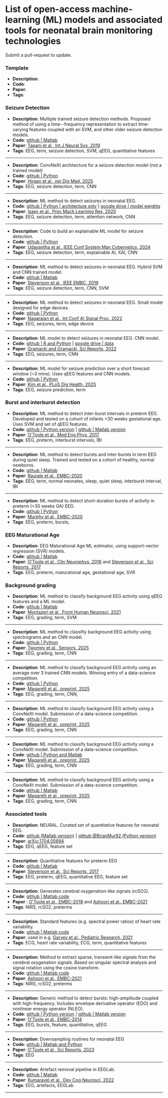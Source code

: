 # List of open-access machine-learning (ML) models and associated tools for neonatal brain monitoring technologies

Submit a pull-request to update. 

### Template

- **Description**: 
- **Code**: 
- **Paper**: 
- **Tags**:


### Seizure Detection

- **Description**: Multiple trained seizure detection methods. Proposed method of using a
  time--frequency representation to extract time-varying features coupled with an SVM, and other
  older seizure detection models.
- **Code**: [github | Matlab](https://github.com/ktapani/Neonatal_Seizure_Detection)
- **Paper**: [Tapani et al., Int J Neural Sys,
  2019](https://www.worldscientific.com/doi/abs/10.1142/S0129065718500302)
- **Tags**: EEG, term, seizure detection, SVM, qEEG, quantitative features

--- 

- **Description**: ConvNeXt architecture for a seizure detection model (not a trained model)
- **Code**: [github | Python](https://github.com/cergenx/ConvNeXt-Seizure)
- **Paper**: [Hogan et al., npj Dig Med, 2025](https://www.nature.com/articles/s41746-024-01416-x)
- **Tags**: EEG, seizure detection, term, CNN

--- 

- **Description**: ML method to detect seizures in neonatal EEG.
- **Code**: [github | Python | architecture
  only](https://github.com/dyisaev/seizure-detection-neonates) | [google drive | model
  weights](https://drive.google.com/drive/folders/1rdBADEDl0rj-0kphtSYUdWZYu_6GogL-)
- **Paper**: [Isaev et al., Proc Mach Learning Res, 2020](https://proceedings.mlr.press/v126/isaev20a.html)
- **Tags**: EEG, seizure detection, term, attention network, CNN

--- 

- **Description**: Code to build an explainable ML model for seizure detection.
- **Code**: [github | Python](https://github.com/Dinuka-1999/BraiNeoCare)
- **Paper**: [Udayantha et al., IEEE Conf System Man Cybernetics, 2024](https://arxiv.org/abs/2406.16908)
- **Tags**: EEG, seizure detection, term, explainable AI, XAI, CNN

--- 

- **Description**: ML method to detect seizures in neonatal EEG. Hybrid SVM and CNN trained model.
- **Code**: [github | Matlab](https://github.com/nstevensonUH/Neonatal-EEG-Analysis/tree/master/seizure_detection_CNN)
- **Paper**: [Stevenson et al., IEEE EMBC, 2019](https://ieeexplore.ieee.org/abstract/document/8857367)
- **Tags**: EEG, seizure detection, term, CNN, SVM

---

- **Description**: ML method to detect seizures in neonatal EEG. Small model designed for edge devices.
- **Code**: [github | Python](https://github.com/vishaln15/NeonatalSeizureDetection/tree/main)
- **Paper**: [Nagarajan et al., Int Conf AI Signal Proc, 2022](https://ieeexplore.ieee.org/document/9760524)
- **Tags**: EEG, seizures, term, edge device

--- 

- **Description**: ML model to detect seizures in neonatal EEG. CNN model.
- **Code**: [github | R and Python](https://github.com/artur-gramacki/Epileptic-Seizure-Detection) | [google drive | data](https://drive.google.com/file/d/1FwgR8GjZLwE3z8d36vL7XDAqloVtHgJa/view?usp=sharing)
- **Paper**: [Gramacki and Gramacki, Sci Reports, 2022](https://www.nature.com/articles/s41598-022-15830-2)
- **Tags**: EEG, seizures, term, CNN

---

- **Description**: ML model for seizure prediction over a short forecast window (~3 mins). Uses qEEG
  features and CNN models.
- **Code**: [github | Python](https://github.com/dbernardo05/neoSeer/tree/main)
- **Paper**: [Kim et al., PLoS Dig Health, 2025](https://journals.plos.org/digitalhealth/article?id=10.1371/journal.pdig.0000890)
- **Tags**: EEG, seizure prediction, term


### Burst and interburst detection

- **Description**: ML method to detect inter-burst intervals in preterm EEG. Developed and tested on
  a cohort of infants <30 weeks gestational age. Uses SVM and set of qEEG features.
- **Code**: [github | Python version](https://github.com/otoolej/py_burst_detector) | [github | Matlab version](https://github.com/otoolej/burst_detector)
- **Paper**: [O'Toole et al., Med Eng Phys, 2017](https://doi.org/10.1016/j.medengphy.2017.04.003)
- **Tags**: EEG, preterm, interburst intervals, IBI

---

- **Description**: ML method to detect bursts and inter-bursts in term EEG during quiet
  sleep. Trained and tested on a cohort of healthy, normal newborns.
- **Code**: [github | Matlab](https://github.com/sumitraurale/interburst_detector)
- **Paper**: [Raurale et al., EMBC-2020](https://doi.org/10.1109/EMBC44109.2020.9176147)
- **Tags**: EEG, term, normal neonates, sleep, quiet sleep, interburst interval, IBI

---

- **Description**: ML method to detect short-duration bursts of activity in preterm (<30 weeks GA) EEG.
- **Code**: [github | Python](https://github.com/BrianMur92/Preterm_transient_burst_detector)
- **Paper**: [Murphy et al., EMBC-2020](https://doi.org/10.1109/EMBC44109.2020.9175154)
- **Tags**: EEG, preterm, bursts, 


### EEG Maturational Age

- **Description**: EEG Maturational Age ML estimator, using support-vector regression (SVR) models.
- **Code**: [github | Matlab](https://github.com/nstevensonUH/Neonatal-EEG-Analysis/)
- **Paper**: [O'Toole et al., Clin Neurophys,
  2016](https://www.sciencedirect.com/science/article/abs/pii/S1388245716300244) and [Stevenson et
  al., Sci Reports, 2017](https://www.nature.com/articles/s41598-017-13537-3)
- **Tags**: EEG, preterm, maturational age, gestational age, SVR


### Background grading 

- **Description**: ML method to classify background EEG activity using qEEG features and a ML model.
- **Code**: [github | Matlab](https://github.com/smontazeriUH/Neonatal-EEGBackground-Classifier)
- **Paper**: [Montazeri et al., Front Human Neurosci, 2021](https://www.frontiersin.org/journals/human-neuroscience/articles/10.3389/fnhum.2021.675154/full)
- **Tags**: EEG, grading, term, SVM

---

- **Description**: ML method to classifiy background EEG activity using spectrograms and an CNN model.
- **Code**: [github | Python](https://github.com/leahtwomey/Long_term_EEG_Grading_Using_DSP_ML/tree/main)
- **Paper**: [Twomey et al., Sensors, 2025](https://www.mdpi.com/1424-8220/25/10/3007)
- **Tags**: EEG, grading, term, CNN

---

- **Description**: ML method to classify background EEG activity using an average over 3 trained
  CNN models. Winning entry of a data-science competition.
- **Code**: [github | Python](https://github.com/smontazeriUH/INFANT-Data-Science-Challenge)
- **Paper**: [Magarelli et al., preprint, 2025](https://arxiv.org/abs/2509.09695)
- **Tags**: EEG, grading, term, CNN,

---

- **Description**: ML method to classify background EEG activity using a ConvNeXt model. Submission
  of a data-science competition.
- **Code**: [github | Python](https://github.com/fabiom91/ConvNeXt_AI_Competition_Platform)
- **Paper**: [Magarelli et al., preprint, 2025](https://arxiv.org/abs/2509.09695)
- **Tags**: EEG, grading, term, CNN

---

- **Description**: ML method to classify background EEG activity using a ConvNeXt model. Submission
  of a data-science competition.
- **Code**: [github | Python and Matlab](https://github.com/Minimnim/INFANT_ML_challenge)
- **Paper**: [Magarelli et al., preprint, 2025](https://arxiv.org/abs/2509.09695)
- **Tags**: EEG, grading, term, CNN

---

- **Description**: ML method to classify background EEG activity using a ConvNeXt model. Submission
  of a data-science competition.
- **Code**:  [github |
  Matlab](https://github.com/tamaraceranic/Support-Vector-Machines-SVM-with-quantitative-features-EEG-qEEG-)
- **Paper**: [Magarelli et al., preprint, 2025](https://arxiv.org/abs/2509.09695)
- **Tags**: EEG, grading, term, CNN


### Associated tools

- **Description**: NEURAL. Curated set of quantitative features for neonatal EEG.
- **Code**: [github (Matlab version)](https://github.com/otoolej/qEEG_feature_set) | [github @BrianMur92 (Python version)](https://github.com/BrianMur92/NEURAL_py_EEG_feature_set)
- **Paper**: [arXiv:1704.05694](https://arxiv.org/abs/1704.05694)
- **Tags**: EEG, qEEG, feature set

---

- **Description**: Quantitative features for preterm EEG
- **Code**: [github | Matlab]()
- **Paper**: [Stevenson et al., Sci Reports, 2017](https://www.nature.com/articles/s41598-017-13537-3)
- **Tags**: EEG, preterm, qEEG, quantitative EEG, feature set

---

- **Description**: Generates cerebral oxygenation-like signals (rcSO2).
- **Code**: [github | Matlab code](https://github.com/otoolej/synth_NIRS_signals)
- **Paper** : [O'Toole et al., EMBC-2018](https://doi.org/10.1109/EMBC.2018.8513523) and [Ashoori et
  al., EMBC-2021](https://doi.org/10.1109/EMBC46164.2021.9630560)
- **Tags**: NIRS, rcSO2, preterms

---

- **Description**: Standard features (e.g. spectral power ratios) of heart rate variability.
- **Code**:  [github | Matlab code](https://github.com/otoolej/hrv_features_neonates)
- **Paper**: used in e.g. [Garvey et al., Pediatric Research, 2021](https://doi.org/10.1038/s41390-021-01412-x)
- **Tags**: ECG, heart rate variability, ECG, term, quantitative features

---

- **Description**: Method to extract sparse, transient-like signals from the cerebral oxygenation
  signals. Based on singular spectral analysis and signal rotation using the cosine transform.
- **Code**: [github | Matlab code](https://github.com/otoolej/transient_decomp_ssa)
- **Paper**: [Ashoori et al., EMBC-2021](https://doi.org/10.1109/EMBC46164.2021.9630560)
- **Tags**: NIRS, rcSO2, preterms

---

- **Description**: Generic method to detect bursts: high-amplitude coupled with
  high-frequency. Includes envelope derivative operator (EDO) and nonlinear energy operator (NLEO).
- **Code**: [github | Python version](https://github.com/otoolej/envelope_derivative_operator) |
  [github | Matlab version](https://github.com/otoolej/nonlinear-energy-operators)
- **Paper**: [O'Toole et al., EMBC-2014](https://doi.org/10.1109/EMBC.2014.6944325)
- **Tags**: EEG, bursts, feature, quantitative, qEEG

---

- **Description**: Downsampling routines for neonatal EEG
- **Code**: [github | Matlab and Python](https://github.com/otoolej/downsample_open_eeg)
- **Paper**: [O'Toole et al., Sci Reports, 2023](https://www.nature.com/articles/s41597-023-02002-8)
- **Tags**: EEG

---

- **Description**: Artefact removal pipeline in EEGLab.
- **Code**: [github | Matlab](https://github.com/vpKumaravel/NEAR)
- **Paper**: [Kumaravel et al., Dev Cog Neurosci, 2022](https://doi.org/10.1016/j.dcn.2022.101068)
- **Tags**: EEG, artefacts, EEGLab

---

